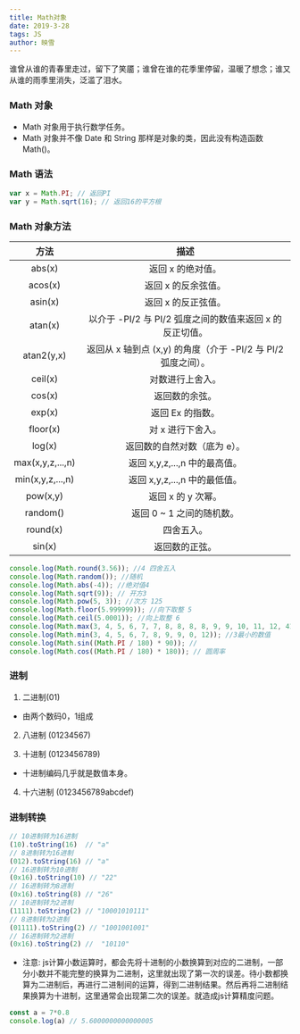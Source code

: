 ```yaml
---
title: Math对象
date: 2019-3-28
tags: JS
author: 映雪
---
```


谁曾从谁的青春里走过，留下了笑靥；谁曾在谁的花季里停留，温暖了想念；谁又从谁的雨季里消失，泛滥了泪水。

<!--more-->

### Math 对象

- Math 对象用于执行数学任务。
- Math 对象并不像 Date 和 String 那样是对象的类，因此没有构造函数 Math()。

### Math 语法

```js
var x = Math.PI; // 返回PI
var y = Math.sqrt(16); // 返回16的平方根
```

### Math 对象方法

|       方法       |                             描述                              |
| :--------------: | :-----------------------------------------------------------: |
|      abs(x)      |                       返回 x 的绝对值。                       |
|     acos(x)      |                      返回 x 的反余弦值。                      |
|     asin(x)      |                      返回 x 的反正弦值。                      |
|     atan(x)      |   以介于 -PI/2 与 PI/2 弧度之间的数值来返回 x 的反正切值。    |
|    atan2(y,x)    | 返回从 x 轴到点 (x,y) 的角度（介于 -PI/2 与 PI/2 弧度之间）。 |
|     ceil(x)      |                       对数进行上舍入。                        |
|      cos(x)      |                        返回数的余弦。                         |
|      exp(x)      |                       返回 Ex 的指数。                        |
|     floor(x)     |                       对 x 进行下舍入。                       |
|      log(x)      |                 返回数的自然对数（底为 e）。                  |
| max(x,y,z,...,n) |                 返回 x,y,z,...,n 中的最高值。                 |
| min(x,y,z,...,n) |                 返回 x,y,z,...,n 中的最低值。                 |
|     pow(x,y)     |                      返回 x 的 y 次幂。                       |
|     random()     |                   返回 0 ~ 1 之间的随机数。                   |
|     round(x)     |                          四舍五入。                           |
|      sin(x)      |                        返回数的正弦。                         |


```js
console.log(Math.round(3.56)); //4 四舍五入
console.log(Math.random()); //随机
console.log(Math.abs(-4)); //绝对值4
console.log(Math.sqrt(9)); // 开方3
console.log(Math.pow(5, 3)); //次方 125
console.log(Math.floor(5.999999)); //向下取整 5
console.log(Math.ceil(5.0001)); //向上取整 6
console.log(Math.max(3, 4, 5, 6, 7, 7, 8, 8, 8, 8, 9, 9, 10, 11, 12, 41)); //41最大的数值
console.log(Math.min(3, 4, 5, 6, 7, 8, 9, 9, 0, 12)); //3最小的数值
console.log(Math.sin((Math.PI / 180) * 90)); //
console.log(Math.cos((Math.PI / 180) * 180)); // 圆周率
```


### 进制

1. 二进制(01)

- 由两个数码0，1组成

2. 八进制 (01234567)


3. 十进制 (0123456789)

- 十进制编码几乎就是数值本身。

4. 十六进制 (0123456789abcdef)



### 进制转换

```js
// 10进制转为16进制
(10).toString(16)  // "a"
// 8进制转为16进制
(012).toString(16) // "a"
// 16进制转为10进制
(0x16).toString(10) // "22"
// 16进制转为8进制
(0x16).toString(8) // "26"
// 10进制转为2进制 
(1111).toString(2) // "10001010111"
// 8进制转为2进制 
(01111).toString(2) // "1001001001"
// 16进制转为2进制 
(0x16).toString(2) //  "10110"
```


- 注意: js计算小数运算时，都会先将十进制的小数换算到对应的二进制，一部分小数并不能完整的换算为二进制，这里就出现了第一次的误差。待小数都换算为二进制后，再进行二进制间的运算，得到二进制结果。然后再将二进制结果换算为十进制，这里通常会出现第二次的误差。就造成js计算精度问题。

```js
const a = 7*0.8
console.log(a) // 5.6000000000000005
```